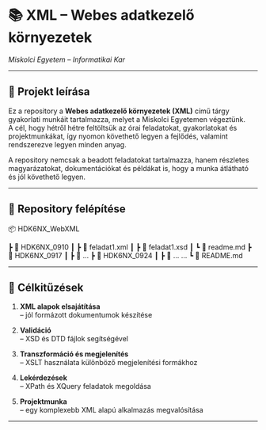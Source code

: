 # 📚 XML – Webes adatkezelő környezetek  
*Miskolci Egyetem – Informatikai Kar*

---

## 📝 Projekt leírása
Ez a repository a **Webes adatkezelő környezetek (XML)** című tárgy gyakorlati munkáit tartalmazza, melyet a Miskolci Egyetemen végeztünk.  
A cél, hogy hétről hétre feltöltsük az órai feladatokat, gyakorlatokat és projektmunkákat, így nyomon követhető legyen a fejlődés, valamint rendszerezve legyen minden anyag.  

A repository nemcsak a beadott feladatokat tartalmazza, hanem részletes magyarázatokat, dokumentációkat és példákat is, hogy a munka átlátható és jól követhető legyen.

---

## 📂 Repository felépítése

📦 HDK6NX_WebXML

┣ 📁 HDK6NX_0910
┃ ┣ 📄 feladat1.xml
┃ ┣ 📄 feladat1.xsd
┃ ┗ 📄 readme.md
┣ 📁 HDK6NX_0917
┃ ┣ 📄 ...
┣ 📁 HDK6NX_0924
┃ ┣ 📄 ...
...
┗ 📄 README.md

---

## 🎯 Célkitűzések

1. **XML alapok elsajátítása**  
   – jól formázott dokumentumok készítése  

2. **Validáció**  
   – XSD és DTD fájlok segítségével  

3. **Transzformáció és megjelenítés**  
   – XSLT használata különböző megjelenítési formákhoz  

4. **Lekérdezések**  
   – XPath és XQuery feladatok megoldása  

5. **Projektmunka**  
   – egy komplexebb XML alapú alkalmazás megvalósítása  

---
